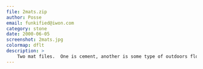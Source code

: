 ```yaml
---
file: 2mats.zip
author: Posse
email: funkified@iwon.com
category: stone
date: 2000-06-05
screenshot: 2mats.jpg
colormap: dflt
description: >
    Two mat files.  One is cement, another is some type of outdoors floor type thing.
---
```

